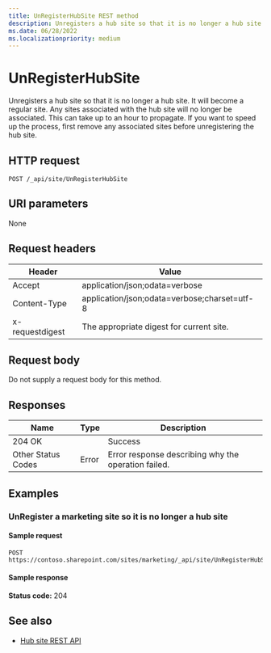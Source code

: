 ```yaml
---
title: UnRegisterHubSite REST method
description: Unregisters a hub site so that it is no longer a hub site.
ms.date: 06/28/2022
ms.localizationpriority: medium
---
```


# UnRegisterHubSite

Unregisters a hub site so that it is no longer a hub site. It will become a regular site. Any sites associated with the hub site will no longer be associated. This can take up to an hour to propagate. If you want to speed up the process, first remove any associated sites before unregistering the hub site.

## HTTP request

```HTTP
POST /_api/site/UnRegisterHubSite
```

## URI parameters

None

## Request headers

| Header | Value |
|--------|-------|
|Accept|application/json;odata=verbose|
|Content-Type|application/json;odata=verbose;charset=utf-8|
|x-requestdigest|The appropriate digest for current site.|

## Request body

Do not supply a request body for this method.

## Responses

| Name   | Type  | Description|
|--------|-------|------------|
|204 OK| |Success|
|Other Status Codes|Error|Error response describing why the operation failed.|

## Examples

### UnRegister a marketing site so it is no longer a hub site

#### Sample request

```HTTP
POST
https://contoso.sharepoint.com/sites/marketing/_api/site/UnRegisterHubSite
```

#### Sample response

**Status code:** 204

## See also

- [Hub site REST API](hub-site-rest-api.md)
